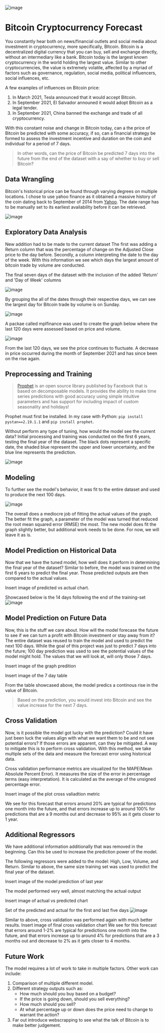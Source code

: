 ![image](https://user-images.githubusercontent.com/74972980/141377147-6a64b9da-a9bb-4896-9056-fe66ed0f394f.png)

# Bitcoin Cryptocurrency Forecast
You constantly hear both on news/financial outlets and social media about investment in cryptocurrency, more specifically, BItcoin. Bitcoin is a decentralized digital currency that you can buy, sell and exchange directly, without an intermediary like a bank. Bitcoin today is the largest known cryptocurrency in the world holding the largest value. Similar to other cryptocurrencies, the value is extremely volatile, affected by a myriad of factors such as governance, regulation, social media, political influencers, social influences, etc. 

A few examples of influences on Bitcoin price:
1. In March 2021, Tesla announced that it would accept Bitcoin.
2. In September 2021, El Salvador announed it would adopt Bitcoin as a legal tender. 
3. In September 2021, China banned the exchange and trade of all cryptocurrency.

With this constant noise and change in Bitcoin today, can a the price of Bitcoin be predicted with some accuracy, if so, can a financial strategy be formed to assess the investment incentive and duration on the coin and individual for a period of 7 days. 

> In other words, can the price of Bitcoin be predicted 7 days into the future from the end of the dataset with a say of whether to buy or sell Bitcoin?

## Data Wrangling
Bitcoin's historical price can be found through varying degrees on multiple locations. I chose to use yahoo finance as it obtained a massive history of the coin dating back to September of 2014 from [Yahoo](https://finance.yahoo.com/quote/BTC-USD/history/). The date range has to be manually set to its earliest availability before it can be retrieved. 


![image](https://github.com/General2096/Springboard/blob/main/Capstone%20Project/Images/Data%20Wrangling%20-%20Original.png)


## Exploratory Data Analysis
New addition had to be made to the current dataset The first was adding a Return column that was the percentage of change on the Adjusted Close price to the day before. Secondly, a column interpreting the date to the day of the week. With this information we see which days the largest amount of bitcoin trade by volume are conducted. 

The final seven days of the dataset with the inclusion of the added 'Return' and 'Day of Week' columns

![image](https://github.com/General2096/Springboard/blob/main/Capstone%20Project/Images/Actual%20Last%207%20days.png)

By grouping the all of the dates through their respective days, we can see the largest day for Bitcoin trade by volume is on Sunday. 


![image](https://github.com/General2096/Springboard/blob/main/Capstone%20Project/Images/EDA%20Volume.png)



A packae called mplfinance was used to create the graph below where the last 120 days were assessed based on price and volume. 


![image](https://github.com/General2096/Springboard/blob/main/Capstone%20Project/Images/EDA%20mplfinance.png)

From the last 120 days, we see the price continues to fluctuate. A decrease in price occurred during the month of September 2021 and has since been on the rise again.


## Preprocessing and Training
> [Prophet](https://facebook.github.io/prophet/) is an open source library published by Facebook that is based on decomposable models. It provides the ability to make time series predictions with good accuracy using simple intuitive parameters and has support for including impact of custom seasonality and holidays! 

Prophet must first be installed. In my case with Python: `pip install pystan==2.19.1.1` and `pip install prophet`.

Without perform any type of tuning, how would the model see the current data? Initial processing and training was conducted on the first 6 years, testing the final year of the dataset. The black dots represent a specific date, the shaded blue represent the upper and lower uncertainty, and the blue line represents the prediction.

![image](https://github.com/General2096/Springboard/blob/main/Capstone%20Project/Images/Preprocessing%20Final%20Year.png)

## Modeling
To further see the model's behavior, it was fit to the entire dataset and used to produce the next 100 days.

![image](https://github.com/General2096/Springboard/blob/main/Capstone%20Project/Images/Modeling%20Future%20Graph.png)

The overall does a mediocre job of fitting the actual values of the graph. The better fit the graph, a parameter of the model was turned that reduced the root mean squared error (RMSE) the most. The new model does fit the graph slightly better, but additional work needs to be done. For now, we will leave it as is.

## Model Prediction on Historical Data
Now that we have the tuned model, how well does it perform in determining the final year of the dataset? Similar to before, the model was trained on the first 6 years to predict the final year. Those predicted outputs are then compared to the actual values. 

Insert image of predicted vs actual chart.

Showcased below is the 14 days following the end of the training-set
![image](https://user-images.githubusercontent.com/74972980/141357573-7d0284ac-4735-46c6-84e3-dc23faa6e879.png)


## Model Prediction on Future Data
Now, this is the stuff we care about. How will the model forecase the future to see if we can turn a profit with Bitcoin investment or stay away from it? The entire dataset was reused to train the model and used to predict the next 100 days. While the goal of this project was just to predict 7 days into the future; 100 day prediction was used to see the potential values of the model might hold. The values that we will look at, will only those 7 days.

Insert image of the graph predition

Insert image of the 7 day table

From the table showcased above, the model predics a continous rise in the value of Bitcoin.

> Based on the prediction, you would invest into Bitcoin and see the value increase for the next 7 days.


## Cross Validation
Now, is it possible the model got lucky with the prediction? Could it have just been luck the values align with what we want them to be and not see potential errors? If those errors are apparent, can they be mitigated. A way to mitigate this is to perform cross validation. With this method, we take multiple sets of the data and measure the forecast error using historical data. 

Cross validation performance metrics are visualized for the MAPE(Mean Absolute Percent Error). It measures the size of the error in percentage terms (easy interpretation). It is calculated as the average of the unsigned percentage error.

Insert image of the plot cross valiadtion metric

We see for this forecast that errors around 20% are typical for predictions one month into the future, and that errors increase up to around 100% for predictions that are a 9 months out and decrease to 95% as it gets closer to 1 year.


## Additional Regressors
We have additional information additionally that was removed in the beginning. Can this be used to increase the prediction power of the model.

The following regressors were added to the model: High, Low, Volume, and Return. Similar to above, the same size training set was used to predict the final year of the dataset.

Insert image of the model prediction of last year

The model performed very well, almost matching the actual output

Insert image of actual vs predicted chart

Set of the predicted and actual for the first and last five days
![image](https://user-images.githubusercontent.com/74972980/141362389-056617b2-817c-4504-ad73-cbd4b5054efe.png)


Similar to above, cross validation was performed again with much better results. 
Insert image of final cross validation chart
We see for this forecast that errors around 1-2% are typical for predictions one month into the future, and that errors increase up to around 4% for predictions that are a 3 months out and decrease to 2% as it gets closer to 4 months.

## Future Work
The model requires a lot of work to take in multiple factors. Other work can include:
1. Comparison of multiple different model.
2. Different strategy outputs such as:
   - How much should you buy based on a budget?
   - If the price is going down, should you sell everything?
   - How much should you sell?
   - At what percentage up or down does the price need to change to warrant the action?
3. Far out introduce webscrapping to see what the talk of Bitcoin is to make better judgement.
